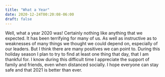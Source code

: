 ```yaml
---
title: "What a Year"
date: 2020-12-24T00:20:08-06:00
draft: false
---
```


Well, what a year 2020 was! Certainly nothing like anything that we expected. It has been terrifying for many of us. As well as instructive as to weaknesses of many things we thought we could depend on, especially of our leaders. But I think there are many positives we can point to. During this holiday season I plan to try to find at least one thing that day, that I am thankful for. I know during this difficult time I appreciate the support of family and friends, even when distanced socially. I hope everyone can stay safe and that 2021 is better than ever.